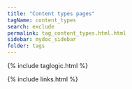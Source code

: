 ```yaml
---
title: "Content types pages"
tagName: content_types
search: exclude
permalink: tag_content_types.html.html
sidebar: mydoc_sidebar
folder: tags
---
```

{% include taglogic.html %}

{% include links.html %}
